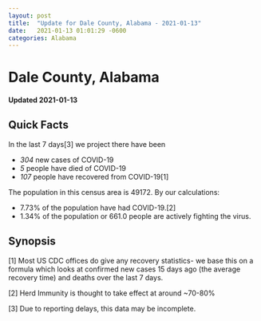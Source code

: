 ```yaml
---
layout: post
title:  "Update for Dale County, Alabama - 2021-01-13"
date:   2021-01-13 01:01:29 -0600
categories: Alabama
---
```


# Dale County, Alabama
#### Updated 2021-01-13

## Quick Facts

In the last 7 days[3] we project there have been
- *304* new cases of COVID-19
- *5* people have died of COVID-19
- *107* people have recovered from COVID-19[1]

The population in this census area is 49172. By our calculations:
- 7.73% of the population have had COVID-19.[2]
- 1.34% of the population or 661.0 people are actively fighting the virus.

## Synopsis




[1] Most US CDC offices do give any recovery statistics- we base this on a formula which looks at confirmed new cases
15 days ago (the average recovery time) and deaths over the last 7 days.

[2] Herd Immunity is thought to take effect at around ~70-80%

[3] Due to reporting delays, this data may be incomplete.
 
    